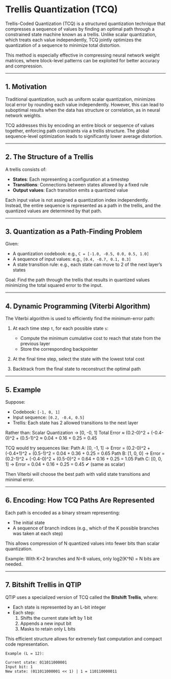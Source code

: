 # Trellis Quantization (TCQ) 

Trellis-Coded Quantization (TCQ) is a structured quantization technique that compresses a sequence of values by finding an optimal path through a constrained state machine known as a trellis. Unlike scalar quantization, which treats each value independently, TCQ jointly optimizes the quantization of a sequence to minimize total distortion.

This method is especially effective in compressing neural network weight matrices, where block-level patterns can be exploited for better accuracy and compression.

---

## 1. Motivation

Traditional quantization, such as uniform scalar quantization, minimizes local error by rounding each value independently. However, this can lead to suboptimal results when the data has structure or correlation, as in neural network weights.

TCQ addresses this by encoding an entire block or sequence of values together, enforcing path constraints via a trellis structure. The global sequence-level optimization leads to significantly lower average distortion.

---

## 2. The Structure of a Trellis

A trellis consists of:

- **States**: Each representing a configuration at a timestep
- **Transitions**: Connections between states allowed by a fixed rule
- **Output values**: Each transition emits a quantized value

Each input value is not assigned a quantization index independently. Instead, the entire sequence is represented as a path in the trellis, and the quantized values are determined by that path.

---

## 3. Quantization as a Path-Finding Problem

Given:
- A quantization codebook: e.g., `C = [-1.0, -0.5, 0.0, 0.5, 1.0]`
- A sequence of input values: e.g., `[0.4, -0.7, 0.1, 0.3]`
- A state transition rule: e.g., each state can move to 2 of the next layer’s states

Goal: Find the path through the trellis that results in quantized values minimizing the total squared error to the input.

---

## 4. Dynamic Programming (Viterbi Algorithm)

The Viterbi algorithm is used to efficiently find the minimum-error path:

1. At each time step `t`, for each possible state `s`:
   - Compute the minimum cumulative cost to reach that state from the previous layer
   - Store the corresponding backpointer

2. At the final time step, select the state with the lowest total cost

3. Backtrack from the final state to reconstruct the optimal path

---

## 5. Example

Suppose:

- Codebook: `[-1, 0, 1]`
- Input sequence: `[0.2, -0.4, 0.5]`
- Trellis: Each state has 2 allowed transitions to the next layer

Rather than:
Scalar Quantization → [0, -0, 1]
Total Error ≈ (0.2-0)^2 + (-0.4-0)^2 + (0.5-1)^2 ≈ 0.04 + 0.16 + 0.25 = 0.45


TCQ would try sequences like:
Path A: [0, -1, 1] → Error = (0.2-0)^2 + (-0.4+1)^2 + (0.5-1)^2 = 0.04 + 0.36 + 0.25 = 0.65
Path B: [1, 0, 0] → Error = (0.2-1)^2 + (-0.4-0)^2 + (0.5-0)^2 = 0.64 + 0.16 + 0.25 = 1.05
Path C: [0, 0, 1] → Error = 0.04 + 0.16 + 0.25 = 0.45 ✔ (same as scalar)


Then Viterbi will choose the best path with valid state transitions and minimal error.

---

## 6. Encoding: How TCQ Paths Are Represented

Each path is encoded as a binary stream representing:

- The initial state
- A sequence of branch indices (e.g., which of the K possible branches was taken at each step)

This allows compression of N quantized values into fewer bits than scalar quantization.

Example: With K=2 branches and N=8 values, only log2(K^N) = N bits are needed.

---

## 7. Bitshift Trellis in QTIP

QTIP uses a specialized version of TCQ called the **Bitshift Trellis**, where:

- Each state is represented by an L-bit integer
- Each step:
  1. Shifts the current state left by 1 bit
  2. Appends a new input bit
  3. Masks to retain only L bits

This efficient structure allows for extremely fast computation and compact code representation.

```text
Example (L = 12):

Current state: 011011000001
Input bit: 1
New state: (011011000001 << 1) | 1 = 110110000011